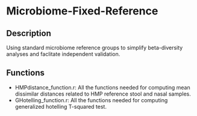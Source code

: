 # Microbiome-Fixed-Reference

## Description

Using standard microbiome reference groups to simplify beta-diversity analyses and faclitate independent validation.

## Functions

* HMPdistance_function.r:  All the functions needed for computing mean dissimilar distances related to HMP reference stool and nasal samples.
* GHotelling_function.r: All the functions needed for computing generalized hotelling T-squared test. 

